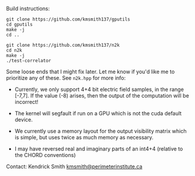 Build instructions:
```
git clone https://github.com/kmsmith137/gputils
cd gputils
make -j
cd ..

git clone https://github.com/kmsmith137/n2k
cd n2k
make -j
./test-correlator
```

Some loose ends that I might fix later. Let me know if you'd like me to prioritize any of these.
See `n2k.hpp` for more info:

  - Currently, we only support 4+4 bit electric field samples, in the range [-7,7].
    If the value (-8) arises, then the output of the computation will be incorrect!

  - The kernel will segfault if run on a GPU which is not the cuda default device.

  - We currently use a memory layout for the output visibility matrix which is simple,
    but uses twice as much memory as necessary.

  - I may have reversed real and imaginary parts of an int4+4 (relative to the CHORD conventions)


Contact: Kendrick Smith <kmsmith@perimeterinstitute.ca>
